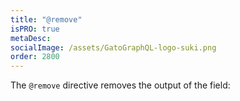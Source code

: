 ```yaml
---
title: "@remove"
isPRO: true
metaDesc:
socialImage: /assets/GatoGraphQL-logo-suki.png
order: 2800
---
```


The `@remove` directive removes the output of the field:

<div id="graphiql-1st" class="graphiql-client"></div>

<script type="application/javascript">
window.addEventListener('DOMContentLoaded', () => {
  const graphQLFetcher = graphQLParams =>
    fetch(getGraphQLEndpointURL(graphQLParams), getGraphQLOptions(graphQLParams, 'include'))
      .then(response => response.json())
      .catch(() => response.text());

  ReactDOM.render(
    React.createElement(
      GraphiQL,
      {
        fetcher: graphQLFetcher,
        docExplorerOpen: false,
        response: GRAPHQL_RESPONSE_TEXT,
        query: 'query GetFeaturedImages {\n  posts(pagination: { limit: 10 }) {\n    id\n    title\n    hasFeaturedImage\n    featuredImage @remove(condition: IS_NULL) {\n      src\n    }\n    sourceFeaturedImage: featuredImage {\n      src\n    }\n  }\n}',
        variables: null,
        defaultVariableEditorOpen: false
      }
    ),
    document.getElementById('graphiql-1st'),
  );
});
</script>

